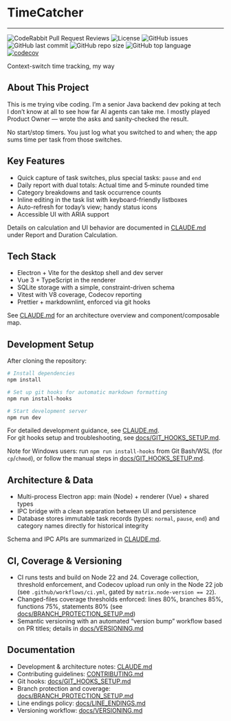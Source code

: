 # TimeCatcher

---

![CodeRabbit Pull Request Reviews](https://img.shields.io/coderabbit/prs/github/rrrekin/TimeCatcher?utm_source=oss&utm_medium=github&utm_campaign=rrrekin%2FTimeCatcher&labelColor=171717&color=FF570A&link=https%3A%2F%2Fcoderabbit.ai&label=CodeRabbit+Reviews)
![License](https://img.shields.io/github/license/rrrekin/TimeCatcher)
![GitHub issues](https://img.shields.io/github/issues/rrrekin/TimeCatcher)
![GitHub last commit](https://img.shields.io/github/last-commit/rrrekin/TimeCatcher)
![GitHub repo size](https://img.shields.io/github/repo-size/rrrekin/TimeCatcher)
![GitHub top language](https://img.shields.io/github/languages/top/rrrekin/TimeCatcher)
[![codecov](https://codecov.io/gh/rrrekin/TimeCatcher/branch/main/graph/badge.svg)](https://app.codecov.io/gh/rrrekin/TimeCatcher)

Context-switch time tracking, my way

## About This Project

This is me trying vibe coding. I’m a senior Java backend dev poking at tech I don’t know at all to see how far AI agents can take me. I mostly played Product Owner — wrote the asks and sanity‑checked the result.

No start/stop timers. You just log what you switched to and when; the app sums time per task from those switches.

## Key Features

- Quick capture of task switches, plus special tasks: `pause` and `end`
- Daily report with dual totals: Actual time and 5‑minute rounded time
- Category breakdowns and task occurrence counts
- Inline editing in the task list with keyboard-friendly listboxes
- Auto-refresh for today’s view; handy status icons
- Accessible UI with ARIA support

Details on calculation and UI behavior are documented in [CLAUDE.md](./CLAUDE.md) under Report and Duration Calculation.

## Tech Stack

- Electron + Vite for the desktop shell and dev server
- Vue 3 + TypeScript in the renderer
- SQLite storage with a simple, constraint-driven schema
- Vitest with V8 coverage, Codecov reporting
- Prettier + markdownlint, enforced via git hooks

See [CLAUDE.md](./CLAUDE.md) for an architecture overview and component/composable map.

## Development Setup

After cloning the repository:

```bash
# Install dependencies
npm install

# Set up git hooks for automatic markdown formatting
npm run install-hooks

# Start development server
npm run dev
```

For detailed development guidance, see [CLAUDE.md](./CLAUDE.md).  
For git hooks setup and troubleshooting, see [docs/GIT_HOOKS_SETUP.md](./docs/GIT_HOOKS_SETUP.md).

Note for Windows users: run `npm run install-hooks` from Git Bash/WSL (for `cp`/`chmod`), or follow the manual steps in [docs/GIT_HOOKS_SETUP.md](./docs/GIT_HOOKS_SETUP.md).

## Architecture & Data

- Multi-process Electron app: main (Node) + renderer (Vue) + shared types
- IPC bridge with a clean separation between UI and persistence
- Database stores immutable task records (types: `normal`, `pause`, `end`) and category names directly for historical integrity

Schema and IPC APIs are summarized in [CLAUDE.md](./CLAUDE.md).

## CI, Coverage & Versioning

- CI runs tests and build on Node 22 and 24. Coverage collection, threshold enforcement, and Codecov upload run only in the Node 22 job (see `.github/workflows/ci.yml`, gated by `matrix.node-version == 22`).
- Changed-files coverage thresholds enforced: lines 80%, branches 85%, functions 75%, statements 80% (see [docs/BRANCH_PROTECTION_SETUP.md](./docs/BRANCH_PROTECTION_SETUP.md))
- Semantic versioning with an automated “version bump” workflow based on PR titles; details in [docs/VERSIONING.md](./docs/VERSIONING.md)

## Documentation

- Development & architecture notes: [CLAUDE.md](./CLAUDE.md)
- Contributing guidelines: [CONTRIBUTING.md](./CONTRIBUTING.md)
- Git hooks: [docs/GIT_HOOKS_SETUP.md](./docs/GIT_HOOKS_SETUP.md)
- Branch protection and coverage: [docs/BRANCH_PROTECTION_SETUP.md](./docs/BRANCH_PROTECTION_SETUP.md)
- Line endings policy: [docs/LINE_ENDINGS.md](./docs/LINE_ENDINGS.md)
- Versioning workflow: [docs/VERSIONING.md](./docs/VERSIONING.md)
